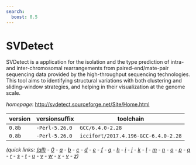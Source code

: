 ```yaml
---
search:
  boost: 0.5
---
```

# SVDetect

SVDetect is a application for the isolation and the type prediction of intra- and inter-chromosomal  rearrangements from paired-end/mate-pair sequencing data provided by the high-throughput sequencing technologies.  This tool aims to identifying structural variations with both clustering and sliding-window strategies, and  helping in their visualization at the genome scale.

*homepage*: <http://svdetect.sourceforge.net/Site/Home.html>

version | versionsuffix | toolchain
--------|---------------|----------
``0.8b`` | ``-Perl-5.26.0`` | ``GCC/6.4.0-2.28``
``0.8b`` | ``-Perl-5.26.0`` | ``iccifort/2017.4.196-GCC-6.4.0-2.28``


*(quick links: [(all)](../index.md) - [0](../0/index.md) - [a](../a/index.md) - [b](../b/index.md) - [c](../c/index.md) - [d](../d/index.md) - [e](../e/index.md) - [f](../f/index.md) - [g](../g/index.md) - [h](../h/index.md) - [i](../i/index.md) - [j](../j/index.md) - [k](../k/index.md) - [l](../l/index.md) - [m](../m/index.md) - [n](../n/index.md) - [o](../o/index.md) - [p](../p/index.md) - [q](../q/index.md) - [r](../r/index.md) - [s](../s/index.md) - [t](../t/index.md) - [u](../u/index.md) - [v](../v/index.md) - [w](../w/index.md) - [x](../x/index.md) - [y](../y/index.md) - [z](../z/index.md))*

